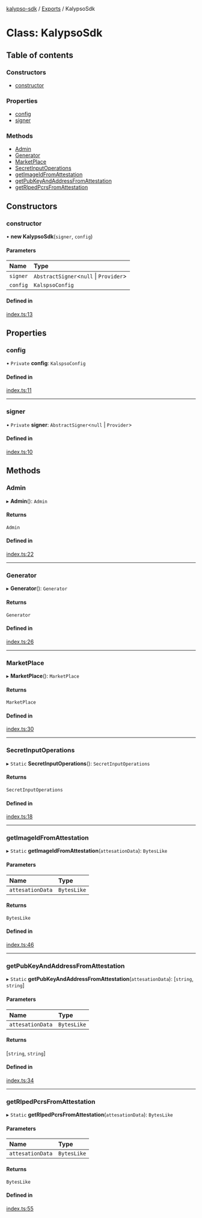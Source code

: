 [kalypso-sdk](../README.md) / [Exports](../modules.md) / KalypsoSdk

# Class: KalypsoSdk

## Table of contents

### Constructors

- [constructor](KalypsoSdk.md#constructor)

### Properties

- [config](KalypsoSdk.md#config)
- [signer](KalypsoSdk.md#signer)

### Methods

- [Admin](KalypsoSdk.md#admin)
- [Generator](KalypsoSdk.md#generator)
- [MarketPlace](KalypsoSdk.md#marketplace)
- [SecretInputOperations](KalypsoSdk.md#secretinputoperations)
- [getImageIdFromAttestation](KalypsoSdk.md#getimageidfromattestation)
- [getPubKeyAndAddressFromAttestation](KalypsoSdk.md#getpubkeyandaddressfromattestation)
- [getRlpedPcrsFromAttestation](KalypsoSdk.md#getrlpedpcrsfromattestation)

## Constructors

### constructor

• **new KalypsoSdk**(`signer`, `config`)

#### Parameters

| Name | Type |
| :------ | :------ |
| `signer` | `AbstractSigner`<``null`` \| `Provider`\> |
| `config` | `KalspsoConfig` |

#### Defined in

[index.ts:13](https://github.com/marlinprotocol/Kalypso-SDK/blob/84326aa/src/index.ts#L13)

## Properties

### config

• `Private` **config**: `KalspsoConfig`

#### Defined in

[index.ts:11](https://github.com/marlinprotocol/Kalypso-SDK/blob/84326aa/src/index.ts#L11)

___

### signer

• `Private` **signer**: `AbstractSigner`<``null`` \| `Provider`\>

#### Defined in

[index.ts:10](https://github.com/marlinprotocol/Kalypso-SDK/blob/84326aa/src/index.ts#L10)

## Methods

### Admin

▸ **Admin**(): `Admin`

#### Returns

`Admin`

#### Defined in

[index.ts:22](https://github.com/marlinprotocol/Kalypso-SDK/blob/84326aa/src/index.ts#L22)

___

### Generator

▸ **Generator**(): `Generator`

#### Returns

`Generator`

#### Defined in

[index.ts:26](https://github.com/marlinprotocol/Kalypso-SDK/blob/84326aa/src/index.ts#L26)

___

### MarketPlace

▸ **MarketPlace**(): `MarketPlace`

#### Returns

`MarketPlace`

#### Defined in

[index.ts:30](https://github.com/marlinprotocol/Kalypso-SDK/blob/84326aa/src/index.ts#L30)

___

### SecretInputOperations

▸ `Static` **SecretInputOperations**(): `SecretInputOperations`

#### Returns

`SecretInputOperations`

#### Defined in

[index.ts:18](https://github.com/marlinprotocol/Kalypso-SDK/blob/84326aa/src/index.ts#L18)

___

### getImageIdFromAttestation

▸ `Static` **getImageIdFromAttestation**(`attesationData`): `BytesLike`

#### Parameters

| Name | Type |
| :------ | :------ |
| `attesationData` | `BytesLike` |

#### Returns

`BytesLike`

#### Defined in

[index.ts:46](https://github.com/marlinprotocol/Kalypso-SDK/blob/84326aa/src/index.ts#L46)

___

### getPubKeyAndAddressFromAttestation

▸ `Static` **getPubKeyAndAddressFromAttestation**(`attesationData`): [`string`, `string`]

#### Parameters

| Name | Type |
| :------ | :------ |
| `attesationData` | `BytesLike` |

#### Returns

[`string`, `string`]

#### Defined in

[index.ts:34](https://github.com/marlinprotocol/Kalypso-SDK/blob/84326aa/src/index.ts#L34)

___

### getRlpedPcrsFromAttestation

▸ `Static` **getRlpedPcrsFromAttestation**(`attesationData`): `BytesLike`

#### Parameters

| Name | Type |
| :------ | :------ |
| `attesationData` | `BytesLike` |

#### Returns

`BytesLike`

#### Defined in

[index.ts:55](https://github.com/marlinprotocol/Kalypso-SDK/blob/84326aa/src/index.ts#L55)

